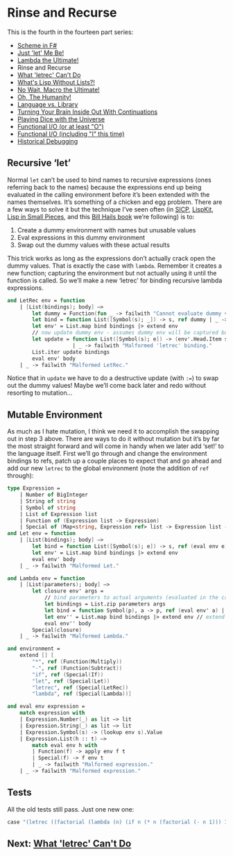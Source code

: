 # Rinse and Recurse

This is the fourth in the fourteen part series:

* [Scheme in F#](Docs/intro.md)
* [Just 'let' Me Be!](let.md)
* [Lambda the Ultimate!](lambda.md)
* Rinse and Recurse
* [What 'letrec' Can't Do](letstar.md)
* [What's Lisp Without Lists?!](lists.md)
* [No Wait, Macro the Ultimate!](macros.md)
* [Oh, The Humanity!](mutation.md)
* [Language vs. Library](library.md)
* [Turning Your Brain Inside Out With Continuations](continuations.md)
* [Playing Dice with the Universe](amb.md)
* [Functional I/O (or at least "O")](functional_o.md)
* [Functional I/O (including "I" this time)](functional_i.md)
* [Historical Debugging](debugging.md)

## Recursive ‘let’

Normal `let` can’t be used to bind names to recursive expressions (ones referring back to the names) because the expressions end up being evaluated in the calling environment before it’s been extended with the names themselves. It’s something of a chicken and egg problem. There are a few ways to solve it but the technique I’ve seen often (in [SICP](http://mitpress.mit.edu/sicp/), [LispKit](http://www.amazon.com/gp/product/0133315797/ref=as_li_tl?ie=UTF8&camp=1789&creative=9325&creativeASIN=0133315797&linkCode=as2&tag=bookporn-20&linkId=EMSSTA7BLP7RGXTR), [Lisp in Small Pieces](http://www.amazon.com/gp/product/0521545668/ref=as_li_tl?ie=UTF8&camp=1789&creative=9325&creativeASIN=0521545668&linkCode=as2&tag=bookporn-20&linkId=KKJXEREGJXRVJZKW), and this [Bill Hails book](http://www.amazon.com/gp/product/0521545668/ref=as_li_tl?ie=UTF8&camp=1789&creative=9325&creativeASIN=0521545668&linkCode=as2&tag=bookporn-20&linkId=KKJXEREGJXRVJZKW) we’re following) is to:

1. Create a dummy environment with names but unusable values
2. Eval expressions in this dummy environment
3. Swap out the dummy values with these actual results

This trick works as long as the expressions don’t actually crack open the dummy values. That is exactly the case with `lambda`. Remember it creates a new function; capturing the environment but not actually using it until the function is called. So we’ll make a new ‘letrec’ for binding recursive lambda expressions.

``` fsharp
and LetRec env = function 
    | [List(bindings); body] –> 
        let dummy = Function(fun _ -> failwith "Cannot evaluate dummy values.") 
        let bind = function List([Symbol(s); _]) -> s, ref dummy | _ -> failwith "Malformed 'letrec' binding." 
        let env' = List.map bind bindings |> extend env 
        // now update dummy env - assumes dummy env will be captured but not actually accessed (e.g. lambda) 
        let update = function List([Symbol(s); e]) -> (env'.Head.Item s) := (eval env' e) 
                     | _ -> failwith "Malformed 'letrec' binding." 
        List.iter update bindings 
        eval env' body 
    | _ -> failwith "Malformed LetRec."
```

Notice that in `update` we have to do a destructive update (with `:=`) to swap out the dummy values! Maybe we’ll come back later and redo without resorting to mutation…

## Mutable Environment

As much as I hate mutation, I think we need it to accomplish the swapping out in step 3 above. There are ways to do it without mutation but it’s by far the most straight forward and will come in handy when we later add ‘set!’ to the language itself. First we’ll go through and change the environment bindings to refs, patch up a couple places to expect that and go ahead and add our new `letrec` to the global environment (note the addition of `ref` through):

``` fsharp
type Expression = 
    | Number of BigInteger 
    | String of string 
    | Symbol of string 
    | List of Expression list 
    | Function of (Expression list -> Expression) 
    | Special of (Map<string, Expression ref> list -> Expression list -> Expression) 
and Let env = function 
    | [List(bindings); body] –> 
        let bind = function List([Symbol(s); e]) -> s, ref (eval env e) | _ -> failwith "Malformed 'let' binding." 
        let env' = List.map bind bindings |> extend env 
        eval env' body 
    | _ -> failwith "Malformed Let."

and Lambda env = function 
    | [List(parameters); body] –> 
        let closure env' args = 
            // bind parameters to actual arguments (evaluated in the caller's environment) 
            let bindings = List.zip parameters args 
            let bind = function Symbol(p), a -> p, ref (eval env' a) | _ -> failwith "Malformed 'lambda' parameter." 
            let env'' = List.map bind bindings |> extend env // extend the captured definition-time environment 
            eval env'' body 
        Special(closure) 
    | _ -> failwith "Malformed Lambda."

and environment = 
    extend [] [ 
        "*", ref (Function(Multiply)) 
        "-", ref (Function(Subtract)) 
        "if", ref (Special(If)) 
        "let", ref (Special(Let)) 
        "letrec", ref (Special(LetRec)) 
        "lambda", ref (Special(Lambda))]

and eval env expression = 
    match expression with 
    | Expression.Number(_) as lit –> lit 
    | Expression.String(_) as lit –> lit 
    | Expression.Symbol(s) -> (lookup env s).Value 
    | Expression.List(h :: t) –> 
        match eval env h with 
        | Function(f) -> apply env f t 
        | Special(f) -> f env t 
        | _ -> failwith "Malformed expression." 
    | _ -> failwith "Malformed expression."
```

## Tests

All the old tests still pass. Just one new one:

``` fsharp
case "(letrec ((factorial (lambda (n) (if n (* n (factorial (- n 1))) 1)))) (factorial 4))" "24" // letrec and recursion
```

## Next: [What 'letrec' Can't Do](letstar.md)
